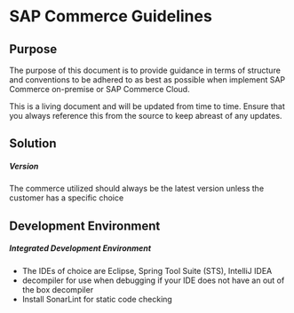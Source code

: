 # SAP Commerce Guidelines

## Purpose
The purpose of this document is to provide guidance in terms of structure and conventions to be adhered to as best as possible when implement  SAP Commerce on-premise or SAP Commerce Cloud. 

This is a living document and will be updated from time to time. Ensure that you always reference this from the source to keep abreast of any updates. 

## Solution
	
##### Version
The commerce utilized should always be the latest version unless the customer has a specific choice

## Development Environment

##### Integrated Development Environment
- The IDEs of choice are Eclipse, Spring Tool Suite (STS), IntelliJ IDEA
-  decompiler for use when debugging if your IDE does not have an out of the box decompiler
- Install SonarLint for static code checking 

<!--stackedit_data:
eyJoaXN0b3J5IjpbODUwMDcyNjE3LDE3NzU0NzU0MSwtODE4Nz
QzNzY3XX0=
-->